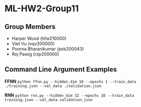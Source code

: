 # ML-HW2-Group11

## Group Members
- Harper Wood (hfw210000)
- Viet Vu (vqv200000)
- Poorna Bharanikumar (pxb200043)
- Roj Pawig (rzp200000)

## Command Line Argument Examples
**FFNN**
``python ffnn.py --hidden_dim 10 --epochs 1 --train_data ./training.json --val_data ./validation.json``

**RNN**
``python rnn.py --hidden_dim 32 --epochs 10 --train_data training.json --val_data validation.json``
